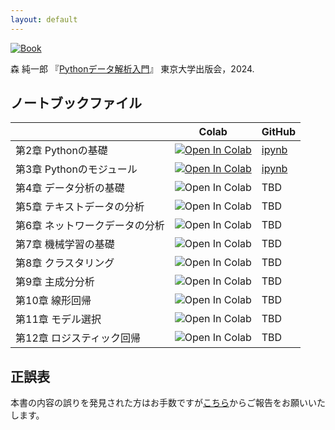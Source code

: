 ```yaml
---
layout: default
---
```


[![Book](https://hondana-image.s3.amazonaws.com/book/image/10049697/normal_1ef37020-0639-44dd-8934-b31d35a22b02.jpg)](https://www.utp.or.jp/book/b10049697.html)

森 純一郎 『[Pythonデータ解析入門](https://www.utp.or.jp/book/b10049697.html)』 東京大学出版会，2024.

## ノートブックファイル

| | Colab | GitHub |
| :--- | --- | --- |
| 第2章 Pythonの基礎 | [![Open In Colab](https://colab.research.google.com/assets/colab-badge.svg)](https://colab.research.google.com/github/PythonDSBook/notebooks/blob/main/Chapter02.ipynb) | [ipynb](https://github.com/PythonDSBook/notebooks/blob/main/Chapter02.ipynb) |
| 第3章 Pythonのモジュール | [![Open In Colab](https://colab.research.google.com/assets/colab-badge.svg)](https://colab.research.google.com/github/PythonDSBook/notebooks/blob/main/Chapter03.ipynb) | [ipynb](https://github.com/PythonDSBook/notebooks/blob/main/Chapter03.ipynb) |
| 第4章 データ分析の基礎 | ![Open In Colab](https://colab.research.google.com/assets/colab-badge.svg) | TBD |
| 第5章 テキストデータの分析 | ![Open In Colab](https://colab.research.google.com/assets/colab-badge.svg) | TBD |
| 第6章 ネットワークデータの分析 | ![Open In Colab](https://colab.research.google.com/assets/colab-badge.svg) | TBD |
| 第7章 機械学習の基礎 | ![Open In Colab](https://colab.research.google.com/assets/colab-badge.svg) | TBD |
| 第8章 クラスタリング | ![Open In Colab](https://colab.research.google.com/assets/colab-badge.svg) | TBD |
| 第9章 主成分分析 | ![Open In Colab](https://colab.research.google.com/assets/colab-badge.svg) | TBD |
| 第10章 線形回帰 | ![Open In Colab](https://colab.research.google.com/assets/colab-badge.svg) | TBD |
| 第11章 モデル選択 | ![Open In Colab](https://colab.research.google.com/assets/colab-badge.svg) | TBD |
| 第12章 ロジスティック回帰 | ![Open In Colab](https://colab.research.google.com/assets/colab-badge.svg) | TBD |

## 正誤表
本書の内容の誤りを発見された方はお手数ですが[こちら](https://github.com/PythonDSBook/notebooks/issues)からご報告をお願いいたします。
